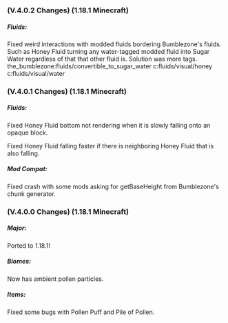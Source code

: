 ### **(V.4.0.2 Changes) (1.18.1 Minecraft)**

##### Fluids:
Fixed weird interactions with modded fluids bordering Bumblezone's fluids.
 Such as Honey Fluid turning any water-tagged modded fluid into Sugar Water regardless of that that other fluid is. 
 Solution was more tags. 
 the_bumblezone:fluids/convertible_to_sugar_water
 c:fluids/visual/honey
 c:fluids/visual/water


### **(V.4.0.1 Changes) (1.18.1 Minecraft)**

##### Fluids:
Fixed Honey Fluid bottom not rendering when it is slowly falling onto an opaque block.

Fixed Honey Fluid falling faster if there is neighboring Honey Fluid that is also falling.

##### Mod Compat:
Fixed crash with some mods asking for getBaseHeight from Bumblezone's chunk generator.


### **(V.4.0.0 Changes) (1.18.1 Minecraft)**

##### Major:
Ported to 1.18.1!

##### Biomes:
Now has ambient pollen particles.

##### Items:
Fixed some bugs with Pollen Puff and Pile of Pollen.